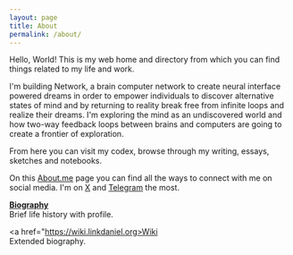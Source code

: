 ```yaml
---
layout: page
title: About
permalink: /about/
---
```


Hello, World! This is my web home and directory from which you can find things related to my life and work.

I'm building Network, a brain computer network to create neural interface powered dreams in order to empower individuals to discover alternative states of mind and by returning to reality break free from infinite loops and realize their dreams. I'm exploring the mind as an undiscovered world and how two-way feedback loops between brains and computers are going to create a frontier of exploration.

From here you can visit my codex, browse through my writing, essays, sketches and notebooks.

On this [About.me](https://about.me/linkdaniel) page you can find all the ways to connect with me on social media. I'm on [X](https://twitter.com/linkd) and [Telegram](https://t.me/linkdaniel) the most.

[**Biography**](/biography)
<br>
Brief life history with profile.

<a href="https://wiki.linkdaniel.org>Wiki</a>
<br>
Extended biography.
